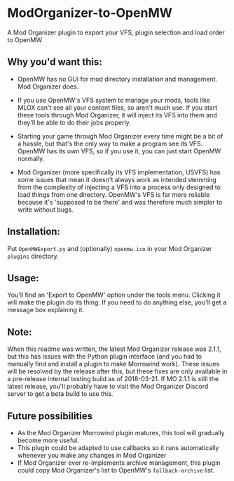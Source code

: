 # ModOrganizer-to-OpenMW
A Mod Organizer plugin to export your VFS, plugin selection and load order to OpenMW

## Why you'd want this:

* OpenMW has no GUI for mod directory installation and management.
Mod Organizer does.
* If you use OpenMW's VFS system to manage your mods, tools like MLOX can't see all your content files, so aren't much use.
If you start these tools through Mod Organizer, it will inject its VFS into them and they'll be able to do their jobs properly.

* Starting your game through Mod Organizer every time might be a bit of a hassle, but that's the only way to make a program see its VFS.
OpenMW has its own VFS, so if you use it, you can just start OpenMW normally.
* Mod Organizer (more specifically its VFS implementation, USVFS) has some issues that mean it doesn't always work as intended stemming from the complexity of injecting a VFS into a process only designed to load things from one directory.
OpenMW's VFS is far more reliable because it's 'supposed to be there' and was therefore much simpler to write without bugs.

## Installation:

Put `OpenMWExport.py` and (optionally) `openmw.ico` in your Mod Organizer `plugins` directory.

## Usage:

You'll find an 'Export to OpenMW' option under the tools menu.
Clicking it will make the plugin do its thing.
If you need to do anything else, you'll get a message box explaining it.

## Note:

When this readme was written, the latest Mod Organizer release was 2.1.1, but this has issues with the Python plugin interface (and you had to manually find and install a plugin to make Morrowind work).
These issues will be resolved by the release after this, but these fixes are only available in a pre-release internal testing build as of 2018-03-21.
If MO 2.1.1 is still the latest release, you'll probably have to visit the Mod Organizer Discord server to get a beta build to use this.

## Future possibilities

* As the Mod Organizer Morrowind plugin matures, this tool will gradually become more useful.
* This plugin could be adapted to use callbacks so it runs automatically whenever you make any changes in Mod Organizer
* If Mod Organizer ever re-implements archive management, this plugin could copy Mod Organizer's list to OpenMW's `fallback-archive` list.
